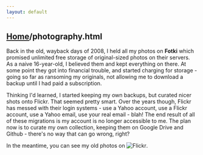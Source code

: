 ```yaml
---
layout: default
---
```


## [Home](./index.html)/photography.html

Back in the old, wayback days of 2008, I held all my photos on **Fotki** which promised unlimited free storage of original-sized photos
on their servers. As a naive 16-year-old, I believed them and kept everything on there. At some point they got into financial trouble, 
and started charging for storage - going so far as ransoming my originals, not allowing me to download a backup until I had paid a 
subscription. 

Thinking I'd learned, I started keeping my own backups, but curated nicer shots onto Flickr. That seemed pretty smart. Over the years though,
Flickr has messed with their login systems - use a Yahoo account, use a Flickr account, use a Yahoo email, use your real email - blah! The end 
result of all of these migrations is my account is no longer accessible to me. The plan now is to curate my own collection, keeping them 
on Google Drive and Github - there's no way that can go wrong, right? 

In the meantime, you can see my old photos on ![Flickr](https://www.flickr.com/slootus). 